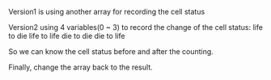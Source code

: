 Version1 is using another array for recording the cell status

Version2 using 4 variables(0 ~ 3) to record the change of the cell status:
life to die
life to life
die to die
die to life

So we can know the cell status before and after the counting.

Finally, change the array back to the result.
